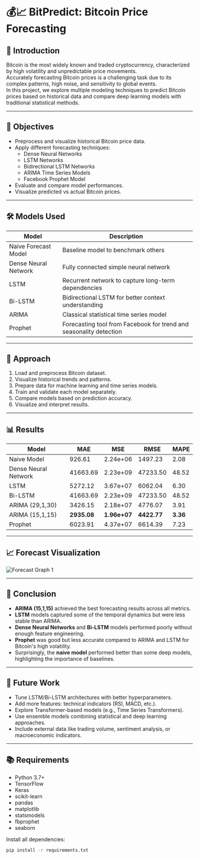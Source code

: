 # 💰📈 BitPredict: Bitcoin Price Forecasting

## 📖 Introduction

Bitcoin is the most widely known and traded cryptocurrency, characterized by high volatility and unpredictable price movements.  
Accurately forecasting Bitcoin prices is a challenging task due to its complex patterns, high noise, and sensitivity to global events.  
In this project, we explore multiple modeling techniques to predict Bitcoin prices based on historical data and compare deep learning models with traditional statistical methods.

---

## 🎯 Objectives

- Preprocess and visualize historical Bitcoin price data.
- Apply different forecasting techniques:
  - Dense Neural Networks
  - LSTM Networks
  - Bidirectional LSTM Networks
  - ARIMA Time Series Models
  - Facebook Prophet Model
- Evaluate and compare model performances.
- Visualize predicted vs actual Bitcoin prices.

---

## 🛠️ Models Used

| Model                        | Description |
|-------------------------------|-------------|
| Naive Forecast Model          | Baseline model to benchmark others |
| Dense Neural Network          | Fully connected simple neural network |
| LSTM                          | Recurrent network to capture long-term dependencies |
| Bi-LSTM                       | Bidirectional LSTM for better context understanding |
| ARIMA                         | Classical statistical time series model |
| Prophet                       | Forecasting tool from Facebook for trend and seasonality detection |

---

## 🧪 Approach

1. Load and preprocess Bitcoin dataset.
2. Visualize historical trends and patterns.
3. Prepare data for machine learning and time series models.
4. Train and validate each model separately.
5. Compare models based on prediction accuracy.
6. Visualize and interpret results.

---

## 📊 Results

| Model                  | MAE        | MSE         | RMSE       | MAPE    |
|-------------------------|------------|-------------|------------|---------|
| Naive Model             | 926.61     | 2.24e+06    | 1497.23    | 2.08    |
| Dense Neural Network    | 41663.69   | 2.23e+09    | 47233.50   | 48.52   |
| LSTM                    | 5272.12    | 3.67e+07    | 6062.04    | 6.30    |
| Bi-LSTM                 | 41663.69   | 2.23e+09    | 47233.50   | 48.52   |
| ARIMA (29,1,30)         | 3426.15    | 2.18e+07    | 4776.07    | 3.91    |
| ARIMA (15,1,15)         | **2935.08**| **1.96e+07**| **4422.77**| **3.36**|
| Prophet                 | 6023.91    | 4.37e+07    | 6614.39    | 7.23    |

---

## 📈 Forecast Visualization

![Forecast Graph 1](./path_to_your_image1.png)

---

## 🧠 Conclusion

- **ARIMA (15,1,15)** achieved the best forecasting results across all metrics.
- **LSTM** models captured some of the temporal dynamics but were less stable than ARIMA.
- **Dense Neural Networks** and **Bi-LSTM** models performed poorly without enough feature engineering.
- **Prophet** was good but less accurate compared to ARIMA and LSTM for Bitcoin's high volatility.
- Surprisingly, the **naive model** performed better than some deep models, highlighting the importance of baselines.

---

## 🔮 Future Work

- Tune LSTM/Bi-LSTM architectures with better hyperparameters.
- Add more features: technical indicators (RSI, MACD, etc.).
- Explore Transformer-based models (e.g., Time Series Transformers).
- Use ensemble models combining statistical and deep learning approaches.
- Include external data like trading volume, sentiment analysis, or macroeconomic indicators.

---

## 📚 Requirements

- Python 3.7+
- TensorFlow
- Keras
- scikit-learn
- pandas
- matplotlib
- statsmodels
- fbprophet
- seaborn

Install all dependencies:

```bash
pip install -r requirements.txt
